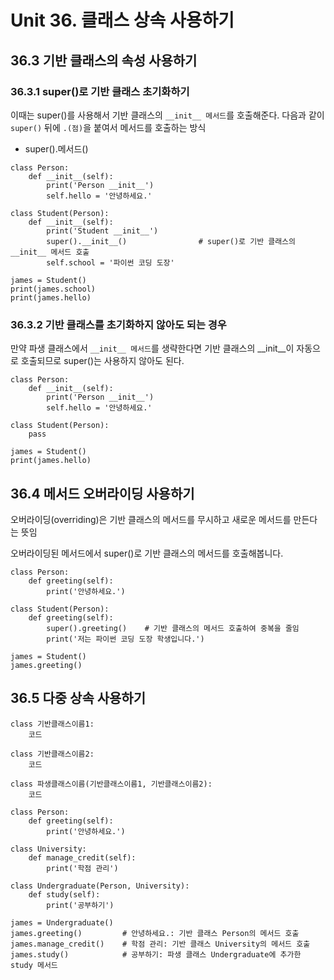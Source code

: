 # Unit 36. 클래스 상속 사용하기

## 36.3 기반 클래스의 속성 사용하기

### 36.3.1  super()로 기반 클래스 초기화하기
이때는 super()를 사용해서 기반 클래스의 ```__init__ 메서드```를 호출해준다. 
다음과 같이 ```super()``` 뒤에 ```.(점)```을 붙여서 메서드를 호출하는 방식

- super().메서드()
```
class Person:
    def __init__(self):
        print('Person __init__')
        self.hello = '안녕하세요.'
 
class Student(Person):
    def __init__(self):
        print('Student __init__')
        super().__init__()                # super()로 기반 클래스의 __init__ 메서드 호출
        self.school = '파이썬 코딩 도장'
 
james = Student()
print(james.school)
print(james.hello)
```

### 36.3.2  기반 클래스를 초기화하지 않아도 되는 경우
만약 파생 클래스에서 ```__init__ 메서드```를 생략한다면 기반 클래스의 __init__이 자동으로 호출되므로 super()는 사용하지 않아도 된다.
```
class Person:
    def __init__(self):
        print('Person __init__')
        self.hello = '안녕하세요.'
 
class Student(Person):
    pass
 
james = Student()
print(james.hello)
```

## 36.4 메서드 오버라이딩 사용하기
오버라이딩(overriding)은 기반 클래스의 메서드를 무시하고 새로운 메서드를 만든다는 뜻임

오버라이딩된 메서드에서 super()로 기반 클래스의 메서드를 호출해봅니다.
```
class Person:
    def greeting(self):
        print('안녕하세요.')
 
class Student(Person):
    def greeting(self):
        super().greeting()    # 기반 클래스의 메서드 호출하여 중복을 줄임
        print('저는 파이썬 코딩 도장 학생입니다.')
 
james = Student()
james.greeting()
```

## 36.5 다중 상속 사용하기
```
class 기반클래스이름1:
    코드
 
class 기반클래스이름2:
    코드
 
class 파생클래스이름(기반클래스이름1, 기반클래스이름2):
    코드
```
```
class Person:
    def greeting(self):
        print('안녕하세요.')
 
class University:
    def manage_credit(self):
        print('학점 관리')
 
class Undergraduate(Person, University):
    def study(self):
        print('공부하기')
 
james = Undergraduate()
james.greeting()         # 안녕하세요.: 기반 클래스 Person의 메서드 호출
james.manage_credit()    # 학점 관리: 기반 클래스 University의 메서드 호출
james.study()            # 공부하기: 파생 클래스 Undergraduate에 추가한 study 메서드
```

